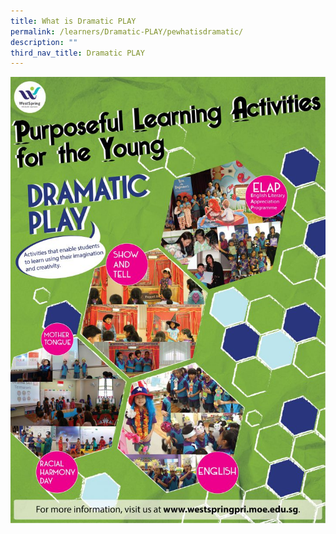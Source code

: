 ```yaml
---
title: What is Dramatic PLAY
permalink: /learners/Dramatic-PLAY/pewhatisdramatic/
description: ""
third_nav_title: Dramatic PLAY
---
```

![](/images/DRAMATIC-PLAY-723x1024.jpg)